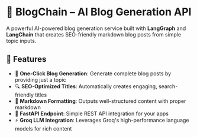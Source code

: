 # 📝 BlogChain – AI Blog Generation API

A powerful AI-powered blog generation service built with **LangGraph** and **LangChain** that creates SEO-friendly markdown blog posts from simple topic inputs.


## 🚀 Features

- 🔘 **One-Click Blog Generation**: Generate complete blog posts by providing just a topic  
- 🔍 **SEO-Optimized Titles**: Automatically creates engaging, search-friendly titles  
- 📝 **Markdown Formatting**: Outputs well-structured content with proper markdown  
- 🔗 **FastAPI Endpoint**: Simple REST API integration for your apps  
- ⚡ **Groq LLM Integration**: Leverages Groq's high-performance language models for rich content  


